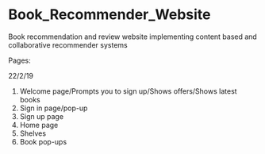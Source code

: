 # Book_Recommender_Website
Book recommendation and review website implementing content based and collaborative recommender systems


Pages:

22/2/19
1. Welcome page/Prompts you to sign up/Shows offers/Shows latest books
2. Sign in page/pop-up
3. Sign up page 
4. Home page
5. Shelves
6. Book pop-ups
